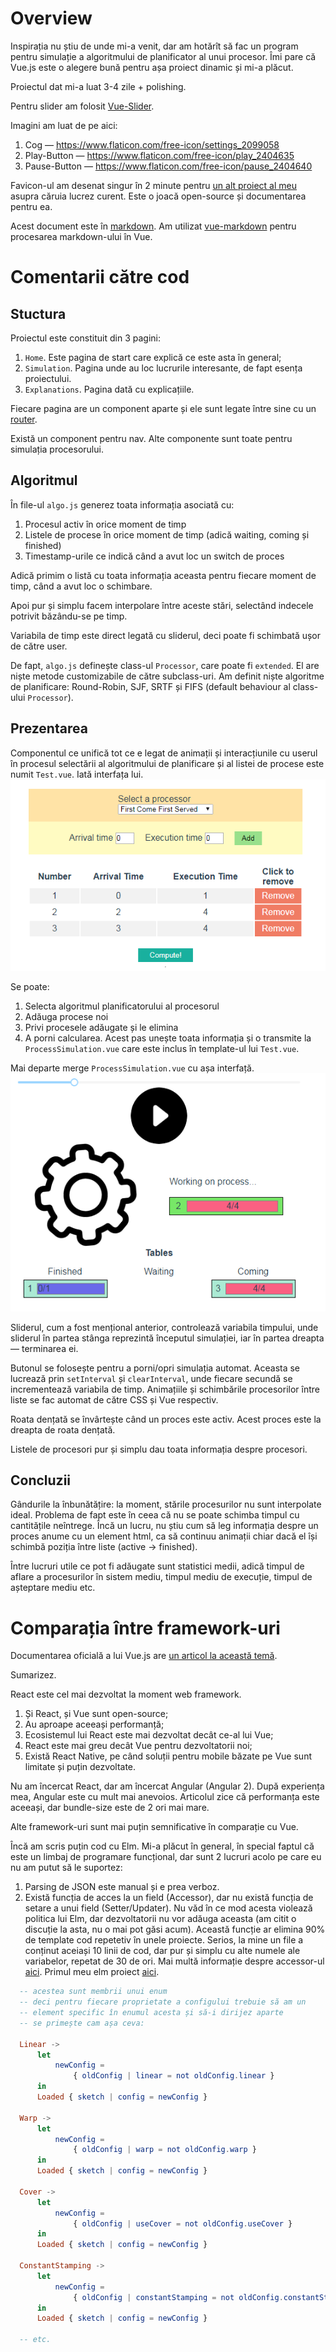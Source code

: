 
# Overview
Inspirația nu știu de unde mi-a venit, dar am hotărît să fac un program pentru simulație a algoritmului de planificator al unui procesor. Îmi pare că Vue.js este o alegere bună pentru așa proiect dinamic și mi-a plăcut.

Proiectul dat mi-a luat 3-4 zile + polishing.

Pentru slider am folosit [Vue-Slider](https://www.npmjs.com/package/vue-slider-component).

Imagini am luat de pe aici:
1. Cog — https://www.flaticon.com/free-icon/settings_2099058
2. Play-Button — https://www.flaticon.com/free-icon/play_2404635
3. Pause-Button — https://www.flaticon.com/free-icon/pause_2404640

Favicon-ul am desenat singur în 2 minute pentru [un alt proiect al meu](https://antonc9018.github.io/Dungeon-Hopper-Docs/) asupra căruia lucrez curent. Este o joacă open-source și documentarea pentru ea.

Acest document este în [markdown](https://www.wikiwand.com/en/Markdown). Am utilizat [vue-markdown](https://www.npmjs.com/package/vue-markdown) pentru procesarea markdown-ului în Vue.


# Comentarii către cod

## Stuctura
Proiectul este constituit din 3 pagini:

1. `Home`. Este pagina de start care explică ce este asta în general;
2. `Simulation`. Pagina unde au loc lucrurile interesante, de fapt esența proiectului.
3. `Explanations`. Pagina dată cu explicațiile.

Fiecare pagina are un component aparte și ele sunt legate între sine cu un [router](https://router.vuejs.org/).

Există un component pentru nav. Alte componente sunt toate pentru simulația procesorului.

## Algoritmul

În file-ul `algo.js` generez toata informația asociată cu:
1. Procesul activ în orice moment de timp
2. Listele de procese în orice moment de timp (adică waiting, coming și finished)
3. Timestamp-urile ce indică când a avut loc un switch de proces

Adică primim o listă cu toata informația aceasta pentru fiecare moment de timp, când a avut loc o schimbare.

Apoi pur și simplu facem interpolare între aceste stări, selectând indecele potrivit băzându-se pe timp.

Variabila de timp este direct legată cu sliderul, deci poate fi schimbată ușor de către user.

De fapt, `algo.js` definește class-ul `Processor`, care poate fi `extended`. El are niște metode customizabile de către subclass-uri. Am definit niște algoritme de planificare: Round-Robin, SJF, SRTF și FIFS (default behaviour al class-ului `Processor`).

## Prezentarea

Componentul ce unifică tot ce e legat de animații și interacțiunile cu userul în procesul selectării al algoritmului de planificare și al listei de procese este numit `Test.vue`. Iată interfața lui. ![Test image](./test.png) 

Se poate:
1. Selecta algoritmul planificatorului al procesorul
2. Adăuga procese noi
3. Privi procesele adăugate și le elimina
4. A porni calcularea. Acest pas unește toata informația și o transmite la `ProcessSimulation.vue` care este inclus în template-ul lui `Test.vue`.

Mai departe merge `ProcessSimulation.vue` cu așa interfață. ![Simulation](./simulation.png)

Sliderul, cum a fost mențional anterior, controlează variabila timpului, unde sliderul în partea stânga reprezintă începutul simulației, iar în partea dreapta — terminarea ei. 

Butonul se folosește pentru a porni/opri simulația automat. Aceasta se lucrează prin `setInterval` și `clearInterval`, unde fiecare secundă se incrementează variabila de timp. Animațiile și schimbările procesorilor între liste se fac automat de către CSS și Vue respectiv.

Roata dențată se învârtește când un proces este activ. Acest proces este la dreapta de roata dențată.

Listele de procesori pur și simplu dau toata informația despre procesori. 

## Concluzii

Gândurile la înbunătățire: la moment, stările procesurilor nu sunt interpolate ideal. Problema de fapt este în ceea că nu se poate schimba timpul cu cantitățile neîntrege. Încă un lucru, nu știu cum să leg informația despre un proces anume cu un element html, ca să continuu animații chiar dacă el își schimbă poziția între liste (active -> finished).

Între lucruri utile ce pot fi adăugate sunt statistici medii, adică timpul de aflare a procesurilor în sistem mediu, timpul mediu de execuție, timpul de așteptare mediu etc.

# Comparația între framework-uri

Documentarea oficială a lui Vue.js are [un articol la această temă](https://vuejs.org/v2/guide/comparison.html).

Sumarizez.

React este cel mai dezvoltat la moment web framework. 
1. Și React, și Vue sunt open-source;
2. Au aproape aceeași performanță;
3. Ecosistemul lui React este mai dezvoltat decât ce-al lui Vue;
4. React este mai greu decât Vue pentru dezvoltatorii noi;
5. Există React Native, pe când soluții pentru mobile băzate pe Vue sunt limitate și puțin dezvoltate.

Nu am încercat React, dar am încercat Angular (Angular 2). După experiența mea, Angular este cu mult mai anevoios. Articolul zice că performanța este aceeași, dar bundle-size este de 2 ori mai mare.

Alte framework-uri sunt mai puțin semnificative în comparație cu Vue.

Încă am scris puțin cod cu Elm. Mi-a plăcut în general, în special faptul că este un limbaj de programare funcțional, dar sunt 2 lucruri acolo pe care eu nu am putut să le suportez:
1. Parsing de JSON este manual și e prea verboz.
2. Există funcția de acces la un field (Accessor), dar nu există funcția de setare a unui field (Setter/Updater). Nu văd în ce mod acesta violează politica lui Elm, dar dezvoltatorii nu vor adăuga aceasta (am citit o discuție la asta, nu o mai pot găsi acum). Această funcție ar elimina 90% de template cod repetetiv în unele proiecte. Serios, la mine un file a conținut aceiași 10 linii de cod, dar pur și simplu cu alte numele ale variabelor, repetat de 30 de ori. Mai multă informație despre accessor-ul [aici](https://elm-lang.org/docs/records). Primul meu elm proiect [aici](https://github.com/AntonC9018/Elm-schedule).

```elm
  -- acestea sunt membrii unui enum
  -- deci pentru fiecare proprietate a configului trebuie să am un
  -- element specific în enumul acesta și să-i dirijez aparte
  -- se primește cam așa ceva:

  Linear -> 
      let
          newConfig =
              { oldConfig | linear = not oldConfig.linear }
      in
      Loaded { sketch | config = newConfig }

  Warp ->
      let
          newConfig =
              { oldConfig | warp = not oldConfig.warp }
      in
      Loaded { sketch | config = newConfig }

  Cover ->
      let
          newConfig =
              { oldConfig | useCover = not oldConfig.useCover }
      in
      Loaded { sketch | config = newConfig }

  ConstantStamping ->
      let
          newConfig =
              { oldConfig | constantStamping = not oldConfig.constantStamping }
      in
      Loaded { sketch | config = newConfig }

  -- etc.
```